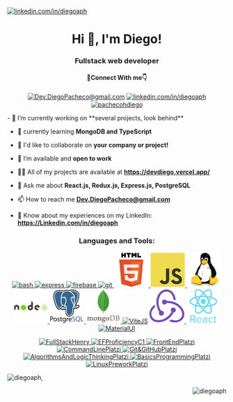 <div><a href="https://devdiego.vercel.app/" target="blank"><img align="center" src="https://devdiego.vercel.app/logodiego.png" alt="linkedin.com/in/diegoaph" height="80" width="80" /></a><h1 align="center">Hi 👋, I'm Diego!</h1></div>

<h3 align="center">Fullstack web developer</h3>

<section><h4 align="center">🔗Connect With me👇</h4>
<p align="center">
  <a href="mailto:Dev.DiegoPacheco@gmail.com?subject=Hola%20Diego&body=Me%20gustar%C3%ADa%20hablar%20contigo" target="blank"><img align="center" src="https://www.google.com/gmail/about/static-2.0/images/logo-gmail.png?fingerprint=c2eaf4aae389c3f885e97081bb197b97" alt="Dev.DiegoPacheco@gmail.com" height="40" width="40" /></a>
<a href="https://linkedin.com/in/linkedin.com/in/diegoaph" target="blank"><img align="center" src="https://raw.githubusercontent.com/rahuldkjain/github-profile-readme-generator/master/src/images/icons/Social/linked-in-alt.svg" alt="linkedin.com/in/diegoaph" height="30" width="40" /></a>
<a href="https://instagram.com/pachecohdiego" target="blank"><img align="center" src="https://raw.githubusercontent.com/rahuldkjain/github-profile-readme-generator/master/src/images/icons/Social/instagram.svg" alt="pachecohdiego" height="30" width="40" /></a>
</p></section>
- 🔭 I’m currently working on **several projects, look behind**

-   🌱 currently learning **MongoDB and TypeScript**

-   👯 I'd like to collaborate on **your company or project!**

-   🤝 I’m available and **open to work**

-   👨‍💻 All of my projects are available at **https://devdiego.vercel.app/**

-   💬 Ask me about **React.js, Redux.js, Express.js, PostgreSQL**

-   📫 How to reach me **Dev.DiegoPacheco@gmail.com**

-   📄 Know about my experiences on my LinkedIn: **https://Linkedin.com/in/diegoaph**

<h3 align="center">Languages and Tools:</h3>
<p align="center"> <a href="https://www.gnu.org/software/bash/" target="_blank" rel="noreferrer"> <img src="https://www.vectorlogo.zone/logos/gnu_bash/gnu_bash-icon.svg" alt="bash" width="80" height="80"/> </a> <a href="https://www.w3schools.com/css/" target="_blank" rel="noreferrer"> <img src="https://cdn.icon-icons.com/icons2/2699/PNG/512/expressjs_logo_icon_169185.png" alt="express" width="80" height="80"/> </a> <a href="https://firebase.google.com/" target="_blank" rel="noreferrer"> <img src="https://www.vectorlogo.zone/logos/firebase/firebase-icon.svg" alt="firebase" width="80" height="80"/> </a> <a href="https://git-scm.com/" target="_blank" rel="noreferrer"> <img src="https://www.vectorlogo.zone/logos/git-scm/git-scm-icon.svg" alt="git" width="80" height="80"/> </a> <a href="https://www.w3.org/html/" target="_blank" rel="noreferrer"> <img src="https://raw.githubusercontent.com/devicons/devicon/master/icons/html5/html5-original-wordmark.svg" alt="html5" width="80" height="80"/> </a> <a href="https://developer.mozilla.org/en-US/docs/Web/JavaScript" target="_blank" rel="noreferrer"> <img src="https://raw.githubusercontent.com/devicons/devicon/master/icons/javascript/javascript-original.svg" alt="javascript" width="80" height="80"/> </a> <a href="https://www.linux.org/" target="_blank" rel="noreferrer"> <img src="https://raw.githubusercontent.com/devicons/devicon/master/icons/linux/linux-original.svg" alt="linux" width="80" height="80"/> </a> <a href="https://nodejs.org" target="_blank" rel="noreferrer"> <img src="https://raw.githubusercontent.com/devicons/devicon/master/icons/nodejs/nodejs-original-wordmark.svg" alt="nodejs" width="80" height="80"/> </a> <a href="https://www.postgresql.org" target="_blank" rel="noreferrer"> <img src="https://raw.githubusercontent.com/devicons/devicon/master/icons/postgresql/postgresql-original-wordmark.svg" alt="postgresql" width="80" height="80"/> </a> </a> <a href="https://www.mongodb.com/" target="_blank" rel="noreferrer"> <img src="https://raw.githubusercontent.com/devicons/devicon/master/icons/mongodb/mongodb-original-wordmark.svg" alt="mongodb" width="80" height="80"/> </a> <a href="https://vitejs.dev/" target="_blank" rel="noreferrer"> <img src="https://vitejs.dev/logo.svg" alt="ViteJS" width="80" height="80"/></a> <a href="https://redux.js.org" target="_blank" rel="noreferrer"> <img src="https://raw.githubusercontent.com/devicons/devicon/master/icons/redux/redux-original.svg" alt="redux" width="80" height="80"/> </a>  <a href="https://reactjs.org/" target="_blank" rel="noreferrer"> <img src="https://raw.githubusercontent.com/devicons/devicon/master/icons/react/react-original-wordmark.svg" alt="react" width="80" height="80"/> <a href="https://mui.com/" target="_blank" rel="noreferrer"> <img src="https://mui.com/static/logo.png" alt="MaterialUI" width="80" height="80"/> </p>

<p align="center"> <img src="https://media.licdn.com/dms/image/D4E22AQH2JciUNRY6ZA/feedshare-shrink_2048_1536/0/1689991632684?e=1692835200&v=beta&t=HnFAY1MgshGUmZQkraAm_AirDBJ9GrHzBq8xzgIDLWI" alt="FullStackHenry" width="220vw" /> <img src="https://media.licdn.com/dms/image/D4E22AQHuodEmQK89HQ/feedshare-shrink_1280/0/1690173496222?e=1692835200&v=beta&t=s0-teSZyIrmaPSOC9PRUbxnqXtJgIo3qmLlaueI3gLs" alt="EFProficiencyC1" width="220vw" /> <img src="https://media.licdn.com/dms/image/D4E22AQE_Uew3OUc1yw/feedshare-shrink_2048_1536/0/1690167083293?e=1692835200&v=beta&t=MceJwN6bHuYz82khdK50mv1qevhJtsNzGEbDBe7D1b4" alt="FrontEndPlatzi" width="220vw" />   <img src="https://media.licdn.com/dms/image/D4E22AQEpwEtWqZOPuA/feedshare-shrink_2048_1536/0/1690167888626?e=1692835200&v=beta&t=Qvql5GIce2OFoGlB513sUYTbnS_mDhKZloW2Vk1Q5tA" alt="CommandLinePlatzi" width="220vw" />  <img src="https://media.licdn.com/dms/image/D4E22AQEzRwS3BvWbQw/feedshare-shrink_2048_1536/0/1690168561993?e=1692835200&v=beta&t=y28NMEh5sbOaV0bJOprk2XbrmmRLTBhmSHGmK0qN2mI" alt="Git&GitHubPlatzi" width="220vw" /> <img src="https://media.licdn.com/dms/image/D4E22AQFHpFdcUSdWQw/feedshare-shrink_2048_1536/0/1690167596625?e=1692835200&v=beta&t=d84W55OO58IaYYy5lkBb8m98yyrziRmlFP0-Kn_Qyek" alt="AlgorithmsAndLogicThinkingPlatzi" width="220vw" /> <img src="https://media.licdn.com/dms/image/D4E22AQEbCpJwrk6Srw/feedshare-shrink_2048_1536/0/1690167317933?e=1692835200&v=beta&t=6F7loPgyspPinazOFuA8jV7ynZK-ge4eVWDHUr8WmA4" alt="BasicsProgrammingPlatzi" width="220vw" /> <img src="https://media.licdn.com/dms/image/D4E22AQH7JaJOaHpoqQ/feedshare-shrink_2048_1536/0/1690168872290?e=1692835200&v=beta&t=ilVz9VzhKmT8lWIbWTigKT7bWZfDdK1kZqUDVJomCfU" alt="LinuxPreworkPlatzi" width="220vw" /></p>

<section>
<p>&nbsp;<img align="left"src="https://github-readme-stats.vercel.app/api?username=diegoaph&show_icons=true&locale=en" alt="diegoaph" /></p><p><img align="right" src="https://github-readme-stats.vercel.app/api/top-langs?username=diegoaph&show_icons=true&locale=en&layout=compact" alt="diegoaph" /></p></section>
